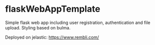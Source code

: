 # flaskWebAppTemplate

Simple flask web app including user registration, authentication and file upload. Styling based on bulma. 

Deployed on jelastic: https://www.rembli.com/
